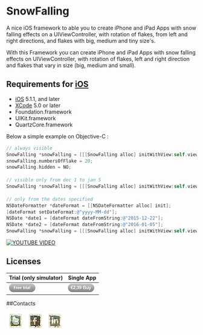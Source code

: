 **SnowFalling**
================

A nice iOS framework to able you to create iPhone and iPad Apps with snow falling effects on a UIViewController, with rotation of flakes, from left and right directions, and flakes with big, medium and tiny size's.

With this Framework you can create iPhone and iPad Apps with snow falling effects on UIViewController, with rotation of flakes, left and right direction and flakes that vary in size (big, medium and small).

## Requirements for [iOS](http://www.wikipedia.org/wiki/IOS)
* [iOS](http://www.wikipedia.org/wiki/IOS) 5.1.1, and later
* [XCode](http://www.wikipedia.org/wiki/Xcode) 5.0 or later
* Foundation.framework
* UIKit.framework
* QuartzCore.framework

Below a simple example on Objective-C :

```objective-c
// always visible
SnowFalling *snowFalling = [[[SnowFalling alloc] initWithView:self.view] autorelease];
snowFalling.numbersOfFlake = 20;
snowFalling.hidden = NO;

// visible only from dec 1 to jan 5
SnowFalling *snowFalling = [[[SnowFalling alloc] initWithView:self.view autoStartEnd:YES];

// only from the dates specified
NSDateFormatter *dateFormat = [[NSDateFormatter alloc] init];
[dateFormat setDateFormat:@"yyyy-MM-dd"];
NSDate *date1 = [dateFormat dateFromString:@"2015-12-22"];
NSDate *date2 = [dateFormat dateFromString:@"2016-01-05"];
SnowFalling *snowFalling = [[[SnowFalling alloc] initWithView:self.view startDate:date1 endDate:date2];
```

[![YOUTUBE VIDEO](https://github.com/priore/SnowFalling-Demo/raw/master/snowfalling.jpg)](https://www.youtube.com/watch?v=zhx9-5847tM "YOUTUBE VIDEO")

## Licenses

Trial (only simulator) | Single App
------------- | -------------
[![TRIAL LICENSE](/images/freetrial.png)](https://github.com/priore/SnowFalling/archive/master.zip)  | [![BUY SINGLE LICENSE](/images/239.png)](https://www.paypal.com/cgi-bin/webscr?cmd=_s-xclick&hosted_button_id=XM4T3S52EPUG4)

##Contacts

[![TWITTER](/images/twitter.png)](https://twitter.com/DaniloPriore)      [![FACEBOOK](/images/facebook.png)](https://www.facebook.com/prioregroup)      [![LINKED-IN](/images/linked-in.png)](http://it.linkedin.com/in/priore/)
